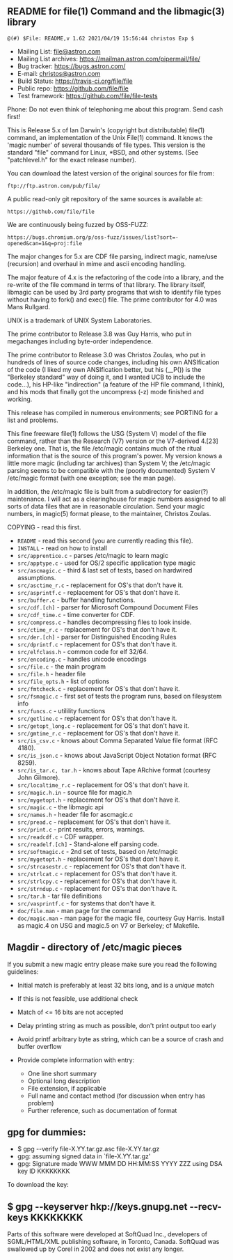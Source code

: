 ## README for file(1) Command and the libmagic(3) library ##

    @(#) $File: README,v 1.62 2021/04/19 15:56:44 christos Exp $

- Mailing List: file@astron.com
- Mailing List archives: https://mailman.astron.com/pipermail/file/
- Bug tracker: https://bugs.astron.com/
- E-mail: christos@astron.com
- Build Status: https://travis-ci.org/file/file
- Public repo: https://github.com/file/file
- Test framework: https://github.com/file/file-tests

Phone: Do not even think of telephoning me about this program. Send cash first!

This is Release 5.x of Ian Darwin's (copyright but distributable)
file(1) command, an implementation of the Unix File(1) command.
It knows the 'magic number' of several thousands of file types.
This version is the standard "file" command for Linux,
*BSD, and other systems. (See "patchlevel.h" for the exact release number).

You can download the latest version of the original sources for file from:

	ftp://ftp.astron.com/pub/file/

A public read-only git repository of the same sources is available at:

	https://github.com/file/file

We are continuously being fuzzed by OSS-FUZZ:

	https://bugs.chromium.org/p/oss-fuzz/issues/list?sort=-opened&can=1&q=proj:file

The major changes for 5.x are CDF file parsing, indirect magic, name/use
(recursion) and overhaul in mime and ascii encoding handling.

The major feature of 4.x is the refactoring of the code into a library,
and the re-write of the file command in terms of that library. The library
itself, libmagic can be used by 3rd party programs that wish to identify
file types without having to fork() and exec() file. The prime contributor
for 4.0 was Mans Rullgard.

UNIX is a trademark of UNIX System Laboratories.

The prime contributor to Release 3.8 was Guy Harris, who put in megachanges
including byte-order independence.

The prime contributor to Release 3.0 was Christos Zoulas, who put
in hundreds of lines of source code changes, including his own
ANSIfication of the code (I liked my own ANSIfication better, but
his (__P()) is the "Berkeley standard" way of doing it, and I wanted UCB
to include the code...), his HP-like "indirection" (a feature of
the HP file command, I think), and his mods that finally got the
uncompress (-z) mode finished and working.

This release has compiled in numerous environments; see PORTING
for a list and problems.

This fine freeware file(1) follows the USG (System V) model of the file
command, rather than the Research (V7) version or the V7-derived 4.[23]
Berkeley one. That is, the file /etc/magic contains much of the ritual
information that is the source of this program's power. My version
knows a little more magic (including tar archives) than System V; the
/etc/magic parsing seems to be compatible with the (poorly documented)
System V /etc/magic format (with one exception; see the man page).

In addition, the /etc/magic file is built from a subdirectory
for easier(?) maintenance.  I will act as a clearinghouse for
magic numbers assigned to all sorts of data files that
are in reasonable circulation. Send your magic numbers,
in magic(5) format please, to the maintainer, Christos Zoulas.

COPYING - read this first.
* `README` - read this second (you are currently reading this file).
* `INSTALL` - read on how to install
* `src/apprentice.c` - parses /etc/magic to learn magic
* `src/apptype.c` - used for OS/2 specific application type magic
* `src/ascmagic.c` - third & last set of tests, based on hardwired assumptions.
* `src/asctime_r.c` - replacement for OS's that don't have it.
* `src/asprintf.c` - replacement for OS's that don't have it.
* `src/buffer.c` - buffer handling functions.
* `src/cdf.[ch]` - parser for Microsoft Compound Document Files
* `src/cdf_time.c` - time converter for CDF.
* `src/compress.c` - handles decompressing files to look inside.
* `src/ctime_r.c` - replacement for OS's that don't have it.
* `src/der.[ch]` - parser for Distinguished Encoding Rules
* `src/dprintf.c` - replacement for OS's that don't have it.
* `src/elfclass.h` - common code for elf 32/64.
* `src/encoding.c` - handles unicode encodings
* `src/file.c` - the main program
* `src/file.h` - header file
* `src/file_opts.h` - list of options
* `src/fmtcheck.c` - replacement for OS's that don't have it.
* `src/fsmagic.c` - first set of tests the program runs, based on filesystem info
* `src/funcs.c` - utilility functions
* `src/getline.c` - replacement for OS's that don't have it.
* `src/getopt_long.c` - replacement for OS's that don't have it.
* `src/gmtime_r.c` - replacement for OS's that don't have it.
* `src/is_csv.c` - knows about Comma Separated Value file format (RFC 4180).
* `src/is_json.c` - knows about JavaScript Object Notation format (RFC 8259).
* `src/is_tar.c, tar.h` - knows about Tape ARchive format (courtesy John Gilmore).
* `src/localtime_r.c` - replacement for OS's that don't have it.
* `src/magic.h.in` - source file for magic.h
* `src/mygetopt.h` - replacement for OS's that don't have it.
* `src/magic.c` - the libmagic api
* `src/names.h` - header file for ascmagic.c
* `src/pread.c` - replacement for OS's that don't have it.
* `src/print.c` - print results, errors, warnings.
* `src/readcdf.c` - CDF wrapper.
* `src/readelf.[ch]` - Stand-alone elf parsing code.
* `src/softmagic.c` - 2nd set of tests, based on /etc/magic
* `src/mygetopt.h` - replacement for OS's that don't have it.
* `src/strcasestr.c` - replacement for OS's that don't have it.
* `src/strlcat.c` - replacement for OS's that don't have it.
* `src/strlcpy.c` - replacement for OS's that don't have it.
* `src/strndup.c` - replacement for OS's that don't have it.
* `src/tar.h` - tar file definitions
* `src/vasprintf.c` - for systems that don't have it.
* `doc/file.man` - man page for the command
* `doc/magic.man` - man page for the magic file, courtesy Guy Harris.
	Install as magic.4 on USG and magic.5 on V7 or Berkeley; cf Makefile.

Magdir - directory of /etc/magic pieces
------------------------------------------------------------------------------

If you submit a new magic entry please make sure you read the following
guidelines:

- Initial match is preferably at least 32 bits long, and is a _unique_ match
- If this is not feasible, use additional check
- Match of <= 16 bits are not accepted
- Delay printing string as much as possible, don't print output too early
- Avoid printf arbitrary byte as string, which can be a source of
  crash and buffer overflow

- Provide complete information with entry:
  * One line short summary
  * Optional long description
  * File extension, if applicable
  * Full name and contact method (for discussion when entry has problem)
  * Further reference, such as documentation of format

gpg for dummies:
------------------------------------------------------------------------------

- $ gpg --verify file-X.YY.tar.gz.asc file-X.YY.tar.gz
- gpg: assuming signed data in `file-X.YY.tar.gz'
- gpg: Signature made WWW MMM DD HH:MM:SS YYYY ZZZ using DSA key ID KKKKKKKK

To download the key:

$ gpg --keyserver hkp://keys.gnupg.net --recv-keys KKKKKKKK
------------------------------------------------------------------------------


Parts of this software were developed at SoftQuad Inc., developers
of SGML/HTML/XML publishing software, in Toronto, Canada.
SoftQuad was swallowed up by Corel in 2002 and does not exist any longer.
